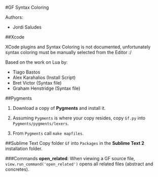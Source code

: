 #GF Syntax Coloring

Authors:

* Jordi Saludes


##Xcode

XCode plugins and Syntax Coloring is not documented, unfortunately 
syntax coloring must be manually selected from the Editor :/


Based on the work on Lua by:

* Tiago Bastos
* Alex Karahalios (Install Script)
* Bret Victor (Syntax file)
* Graham Henstridge (Syntax file)



##Pygments

1. Download a copy of __Pygments__ and install it.

2. Assuming `Pygments` is where your copy resides, copy `Gf.py` into `Pygments/pygments/lexers`.

3. From `Pygments` call `make mapfiles`.

##Sublime Text
Copy folder `Gf` into `Packages` in the __Sublime Text 2__ installation folder.

###Commands
__open_related__: When viewing a GF source file,
`view.run_command('open_related')` opens all related files (abstract and
concretes).

